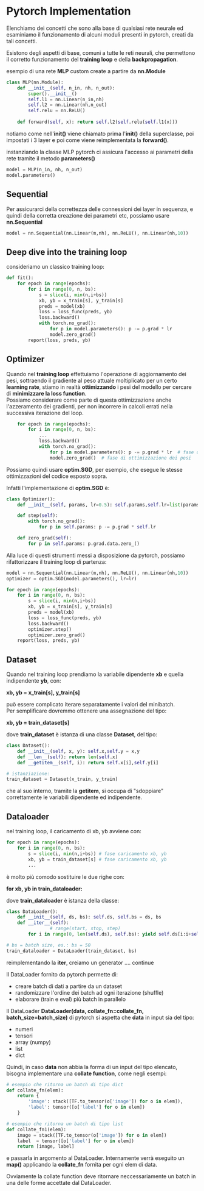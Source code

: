 # Pytorch Implementation

Elenchiamo dei concetti che sono alla base di qualsiasi rete neurale ed
esaminiamo il funzionamento di alcuni moduli presenti in pytorch, creati da tali concetti.  

Esistono degli aspetti di base, comuni a tutte le reti neurali, che permettono
il corretto funzionamento del **training loop** e della **backpropagation**.  



esempio di una rete **MLP** custom create a partire da **nn.Module**

```py
class MLP(nn.Module):
    def __init__(self, n_in, nh, n_out):
        super().__init__()
        self.l1 = nn.Linear(n_in,nh)
        self.l2 = nn.Linear(nh,n_out)
        self.relu = nn.ReLU()
        
    def forward(self, x): return self.l2(self.relu(self.l1(x)))
```

notiamo come nell'**__init__()** viene chiamato prima l'**__init__()** della superclasse, poi impostati i 3 layer e poi come viene reimplementata la **forward()**.

instanziando la classe MLP pytorch ci assicura l'accesso ai parametri della rete tramite il metodo **parameters()**

```py
model = MLP(n_in, nh, n_out)
model.parameters()
```

## Sequential

Per assicurarci della correttezza delle connessioni dei layer in sequenza, e quindi della corretta creazione dei parametri etc, possiamo usare **nn.Sequential**

```py
model = nn.Sequential(nn.Linear(m,nh), nn.ReLU(), nn.Linear(nh,10))
```

## Deep dive into the training loop
consideriamo un classico training loop:  

```py
def fit():
    for epoch in range(epochs):
        for i in range(0, n, bs):
            s = slice(i, min(n,i+bs))
            xb, yb = x_train[s], y_train[s]
            preds = model(xb)
            loss = loss_func(preds, yb)
            loss.backward()
            with torch.no_grad():
                for p in model.parameters(): p -= p.grad * lr
                model.zero_grad()
        report(loss, preds, yb)
```


## Optimizer

Quando nel **training loop** effettuiamo l'operazione di aggiornamento dei pesi, sottraendo il gradiente al peso attuale moltiplicato per un certo **learning rate**, stiamo in realtà **ottimizzando** i pesi del modello per cercare di **minimizzare la loss function**.  
Possiamo considerare come parte di questa ottimizzazione anche l'azzeramento dei gradienti, per non incorrere in calcoli errati nella successiva iterazione del loop.  

```py
    for epoch in range(epochs):
        for i in range(0, n, bs):
            ...
            loss.backward()
            with torch.no_grad():
                for p in model.parameters(): p -= p.grad * lr  # fase di ottimizzazione dei pesi
                model.zero_grad()  # fase di ottimizzazione dei pesi
```

Possiamo quindi usare **optim.SGD**, per esempio, che esegue le stesse ottimizzazioni del codice esposto sopra.  

Infatti l'implementazione di **optim.SGD** è:

```py
class Optimizer():
    def __init__(self, params, lr=0.5): self.params,self.lr=list(params),lr

    def step(self):
        with torch.no_grad():
            for p in self.params: p -= p.grad * self.lr

    def zero_grad(self):
        for p in self.params: p.grad.data.zero_()
```



Alla luce di questi strumenti messi a disposizione da pytorch, possiamo rifattorizzare il training loop di partenza:

```py
model = nn.Sequential(nn.Linear(m,nh), nn.ReLU(), nn.Linear(nh,10))
optimizer = optim.SGD(model.parameters(), lr=lr)

for epoch in range(epochs):
    for i in range(0, n, bs):
        s = slice(i, min(n,i+bs))
        xb, yb = x_train[s], y_train[s]
        preds = model(xb)
        loss = loss_func(preds, yb)
        loss.backward()
        optimizer.step()
        optimizer.zero_grad()
    report(loss, preds, yb)
```

## Dataset
Quando nel training loop prendiamo la variabile dipendente **xb** e quella indipendente **yb**, con: 

**xb, yb = x_train[s], y_train[s]**  

può essere complicato iterare separatamente i valori del minibatch.  
Per semplificare dovremmo ottenere una assegnazione del tipo:  

**xb, yb = train_dataset[s]** 

dove **train_dataset** è istanza di una classe **Dataset**, del tipo:

```py
class Dataset():
    def __init__(self, x, y): self.x,self.y = x,y
    def __len__(self): return len(self.x)
    def __getitem__(self, i): return self.x[i],self.y[i]

# istanziazione:
train_dataset = Dataset(x_train, y_train)
```
che al suo interno, tramite la **getitem**, si occupa di "sdoppiare" correttamente le variabili dipendente ed indipendente.


## Dataloader

nel training loop, il caricamento di xb, yb avviene con:

```py
for epoch in range(epochs):
    for i in range(0, n, bs):
        s = slice(i, min(n,i+bs)) # fase caricamento xb, yb
        xb, yb = train_dataset[s] # fase caricamento xb, yb
        ...
```

è molto più comodo sostituire le due righe con:

**for xb, yb in train_dataloader:** 

dove **train_dataloader** è istanza della classe:

```py
class DataLoader():
    def __init__(self, ds, bs): self.ds, self.bs = ds, bs
    def __iter__(self):
                # range(start, stop, step)
        for i in range(0, len(self.ds), self.bs): yield self.ds[i:i+self.bs]

# bs = batch size, es.: bs = 50
train_dataloader = DataLoader(train_dataset, bs)
```
reimplementando la **iter**, creiamo un generator .... continue


Il DataLoader fornito da pytorch permette di:  

* creare batch di dati a partire da un dataset
* randomizzare l'ordine dei batch ad ogni iterazione (shuffle)
* elaborare (train e eval) più batch in parallelo


Il DataLoader **DataLoader(data, collate_fn=collate_fn, batch_size=batch_size)** di pytorch si aspetta che **data** in input sia del tipo:

* numeri
* tensori
* array (numpy)
* list
* dict

Quindi, in caso **data** non abbia la forma di un input del tipo elencato, bisogna implementare una **collate function**, come negli esempi:

```py
# esempio che ritorna un batch di tipo dict
def collate_fn(elem):
    return {
        'image': stack([TF.to_tensor(o['image']) for o in elem]),
        'label': tensor([o['label'] for o in elem])
    }

# esempio che ritorna un batch di tipo list
def collate_fn1(elem):
    image = stack([TF.to_tensor(o['image']) for o in elem])
    label  = tensor([o['label'] for o in elem])
    return [image, label]
```

e passarla in argomento al DataLoader. Internamente verrà eseguito un **map()** applicando la **collate_fn** fornita per ogni elem di data.  

Ovviamente la collate function deve ritornare neccessariamente un batch in una delle forme accettate dal DataLoader.
